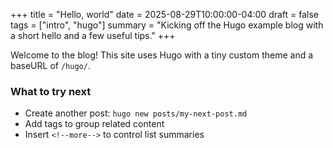 +++
title = "Hello, world"
date = 2025-08-29T10:00:00-04:00
draft = false
tags = ["intro", "hugo"]
summary = "Kicking off the Hugo example blog with a short hello and a few useful tips."
+++

Welcome to the blog! This site uses Hugo with a tiny custom theme and a baseURL of `/hugo/`.

<!--more-->

### What to try next
- Create another post: `hugo new posts/my-next-post.md`
- Add tags to group related content
- Insert `<!--more-->` to control list summaries
